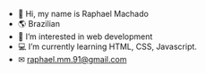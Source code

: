 - 👋 Hi, my name is Raphael Machado
- 🌎 Brazilian
- 👀 I’m interested in web development
- 💻 I’m currently learning HTML, CSS, Javascript.
- ✉ raphael.mm.91@gmail.com
